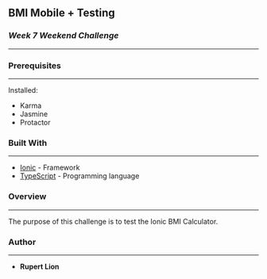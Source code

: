 ## **BMI Mobile + Testing**
### *Week 7 Weekend Challenge*
-------
### Prerequisites
-------
Installed:
* Karma
* Jasmine
* Protactor


### Built With
-------

* [Ionic](https://ionicframework.com/) - Framework
* [TypeScript](https://www.typescriptlang.org/) - Programming language

### **Overview**
-------
The purpose of this challenge is to test the Ionic BMI Calculator.

### **Author**
-------
* **Rupert Lion** 